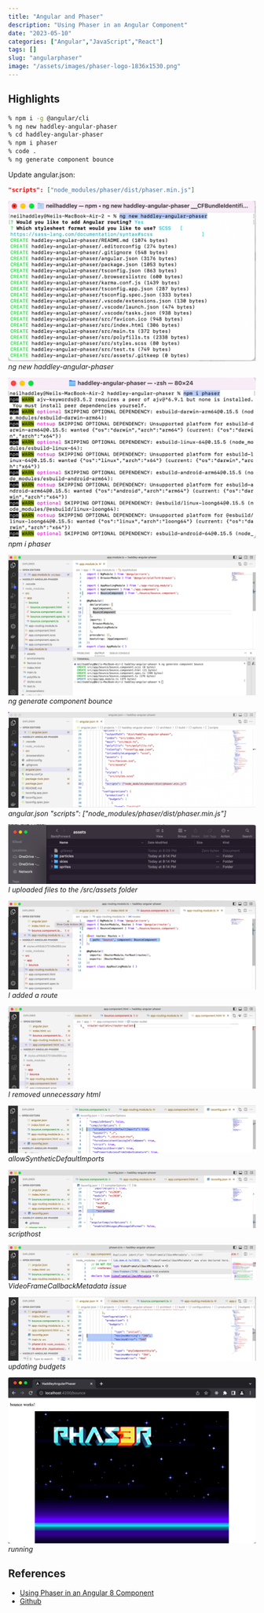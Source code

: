 ```yaml
---
title: "Angular and Phaser"
description: "Using Phaser in an Angular Component"
date: "2023-05-10"
categories: ["Angular","JavaScript","React"]
tags: []
slug: "angularphaser"
image: "/assets/images/phaser-logo-1836x1530.png"
---
```


## Highlights

```bash
% npm i -g @angular/cli
% ng new haddley-angular-phaser
% cd haddley-angular-phaser
% npm i phaser
% code .
% ng generate component bounce
```

Update angular.json:
```json
"scripts": ["node_modules/phaser/dist/phaser.min.js"]
```

![](/assets/images/angularphaser/screen-shot-2023-04-23-at-8.09.49-pm-1144x740.png)
*ng new haddley-angular-phaser*

![](/assets/images/angularphaser/screen-shot-2023-04-23-at-8.10.31-pm-1136x738.png)
*npm i phaser*

![](/assets/images/angularphaser/screen-shot-2023-04-23-at-8.11.55-pm-1836x1045.png)
*ng generate component bounce*

![](/assets/images/angularphaser/screen-shot-2023-04-23-at-8.16.17-pm-1836x711.png)
*angular.json "scripts": ["node_modules/phaser/dist/phaser.min.js"]*

![](/assets/images/angularphaser/screen-shot-2023-04-23-at-9.29.36-pm-1834x442.png)
*I uploaded files to the /src/assets folder*

![](/assets/images/angularphaser/screen-shot-2023-04-23-at-8.22.39-pm-1836x658.png)
*I added a route*

![](/assets/images/angularphaser/screen-shot-2023-04-23-at-8.23.53-pm-1836x614.png)
*I removed unnecessary html*

![](/assets/images/angularphaser/screen-shot-2023-04-23-at-8.24.39-pm-1836x355.png)
*allowSyntheticDefaultImports*

![](/assets/images/angularphaser/screen-shot-2023-04-23-at-8.25.08-pm-1836x436.png)
*scripthost*

![](/assets/images/angularphaser/screen-shot-2023-04-23-at-8.36.42-pm-1836x261.png)
*VideoFrameCallbackMetadata issue*

![](/assets/images/angularphaser/screen-shot-2023-04-23-at-9.12.29-pm-1836x476.png)
*updating budgets*

![](/assets/images/angularphaser/screen-shot-2023-04-23-at-9.22.08-pm-1836x1231.png)
*running*

## References

- [Using Phaser in an Angular 8 Component](https://braelynnn.medium.com/using-phaser-in-an-angular-8-component-53644a2280e3)
- [Github](https://github.com/Haddley/haddley-angular-phaser)